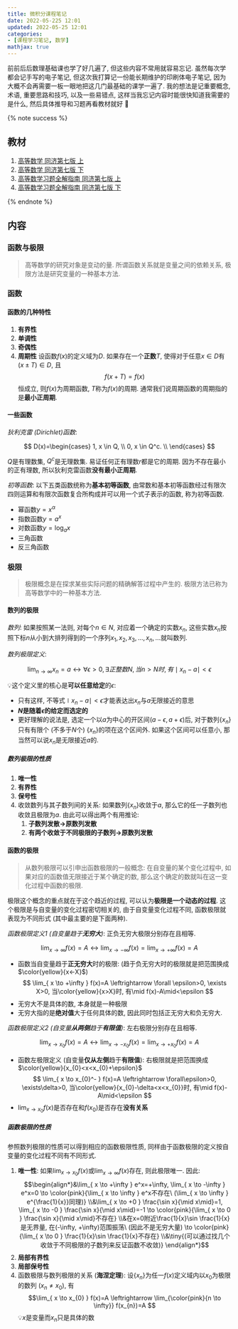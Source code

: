 ```yaml
---
title: 微积分课程笔记
date: 2022-05-225 12:01
updated: 2022-05-25 12:01
categories:
- [课程学习笔记, 数学]
mathjax: true
---
```


前前后后数理基础课也学了好几遍了, 但这些内容不常用就容易忘记. 虽然每次学都会记手写的电子笔记, 但这次我打算记一份能长期维护的印刷体电子笔记, 因为大概不会再需要一板一眼地把这几门最基础的课学一遍了. 我的想法是记重要概念, 术语, 重要思路和技巧, 以及一些易错点, 这样当我忘记内容时能很快知道我需要的是什么, 然后具体推导和习题再看教材就好 💪

<!-- More -->

{% note success %}
## 教材
1. [高等数学 同济第七版 上](https://zh.b-ok.cc/book/5589738/691ece)
2. [高等数学 同济第七版 下](https://zh.b-ok.cc/book/5589739/7ed05b)
3. [高等数学习题全解指南 同济第七版 上](https://zh.b-ok.cc/book/11736398/a2e1f4)
4. [高等数学习题全解指南 同济第七版 下](https://zh.b-ok.cc/book/5589740/4a8648)

{% endnote %}

## 内容
### 函数与极限
> 高等数学的研究对象是变动的量. 所谓函数关系就是变量之间的依赖关系, 极限方法是研究变量的一种基本方法.

### 函数
#### 函数的几种特性
1. **有界性**
2. **单调性**
3. **奇偶性**
4. **周期性** 设函数$f(x)$的定义域为$D$. 如果存在一个**正数**$T$, 使得对于任意$x \in D$有$(x \pm T) \in D$, 且
   $$f(x+T)=f(x)$$
   恒成立, 则$f(x)$为周期函数, $T$称为$f(x)$的周期. 通常我们说周期函数的周期指的是**最小正周期**.

#### 一些函数
*狄利克雷 (Dirichlet)函数*:

$$
D(x)=\begin{cases}
1, x \in Q, \\
0, x \in Q^c. \\
\end{cases}
$$

$Q$是有理数集, $Q^c$是无理数集. 易证任何正有理数$r$都是它的周期. 因为不存在最小的正有理数, 所以狄利克雷函数**没有最小正周期**.

*初等函数*: 以下五类函数统称为**基本初等函数**, 由常数和基本初等函数经过有限次四则运算和有限次函数复合所构成并可以用一个式子表示的函数, 称为初等函数.

- 幂函数$y=x^ \alpha$
- 指数函数$y=a^x$
- 对数函数$y=\log_{a}x$
- 三角函数
- 反三角函数

### 极限

> 极限概念是在探求某些实际问题的精确解答过程中产生的. 极限方法已称为高等数学中的一种基本方法.

#### 数列的极限

*数列*: 如果按照某一法则, 对每个$n \in N$, 对应着一个确定的实数$x_n$, 这些实数$x_n$按照下标$n$从小到大排列得到的一个序列$x_{1}, x_{2}, x_{3}, \dots, x_{n}, \dots$就叫数列.

*数列极限定义*:

$$
\lim_{ n \to \infty } x_{n}=a \leftrightarrow \forall \epsilon>0, \exists 正整数N, 当n>N时, 有\mid x_{n}-a\mid<\epsilon
$$

💡这个定义里的核心是**可以任意给定**的$\epsilon$:

- 只有这样, 不等式$\mid x_{n}-a\mid<\epsilon$才能表达出$x_n$与$a$无限接近的意思
- **$N$是随着$\epsilon$的给定而选定的**
- 更好理解的说法是, 选定一个以$a$为中心的开区间$(a-\epsilon, a+\epsilon)$后, 对于数列$\{x_{n}\}$只有有限个 (不多于$N$个) $\{x_{n}\}$的项在这个区间外. 如果这个区间可以任意小, 那当然可以说$x_{n}$是无限接近$a$的.

##### 数列极限的性质

1. **唯一性**
2. **有界性**
3. **保号性**
4. 收敛数列与其子数列间的关系: 如果数列$\{x_{n}\}$收敛于$a$, 那么它的任一子数列也收敛且极限为$a$. 由此可以得出两个有用推论:
	1. **子数列发散$\to$原数列发散**
	2. **有两个收敛于不同极限的子数列$\to$原数列发散**

#### 函数的极限

> 从数列极限可以引申出函数极限的一般概念: 在自变量的某个变化过程中, 如果对应的函数值无限接近于某个确定的数, 那么这个确定的数就叫在这一变化过程中函数的极限.

极限这个概念的重点就在于这个趋近的过程, 可以认为**极限是一个动态的过程**. 这个极限是与自变量的变化过程密切相关的, 由于自变量变化过程不同, 函数极限就表现为不同形式 (其中最主要的是下面两种).

*函数极限定义1 (自变量趋于**无穷大**)*: 正负无穷大极限分别存在且相等.

$$
\lim_{ x \to \infty } f(x)=A \leftrightarrow \lim_{ x \to -\infty } f(x)=\lim_{ x \to +\infty } f(x)=A
$$

- 函数当自变量趋于**正无穷大**时的极限: (趋于负无穷大时的极限就是把范围换成$\color{yellow}{x<-X}$)
$$
\lim_{ x \to +\infty } f(x)=A \leftrightarrow \forall \epsilon>0, \exists X>0, 当\color{yellow}{x>X}时, 有\mid f(x)-A\mid<\epsilon
$$
- 无穷大不是具体的数, 本身就是一种极限  
- 无穷大指的是**绝对值**大于任何具体的数, 因此同时包括正无穷大和负无穷大.

*函数极限定义2 (自变量**从两侧**趋于**有限值**)*: 左右极限分别存在且相等.

$$
\lim_{ x \to x_{0} } f(x)=A \leftrightarrow \lim_{ x \to -x_{0} } f(x)=\lim_{ x \to +x_{0} } f(x)=A
$$

- 函数左极限定义 (自变量**仅从左侧**趋于**有限值**): 右极限就是把范围换成$\color{yellow}{x_{0}<x<x_{0}+\epsilon}$
$$
\lim_{ x \to x_{0}^- } f(x)=A \leftrightarrow \forall\epsilon>0, \exists\delta>0, 当\color{yellow}{x_{0}-\delta<x<x_{0}}时, 有\mid f(x)-A\mid<\epsilon
$$
- $\lim_{ x \to x_0 }f(x)$是否存在和$f(x_{0})$是否存在**没有关系**

##### 函数极限的性质

参照数列极限的性质可以得到相应的函数极限性质, 同样由于函数极限的定义按自变量的变化过程不同有不同形式.

1. **唯一性**: 如果$\lim_{ x \to x_0 } f(x)$或$\lim_{ x \to \infty } f(x)$存在, 则此极限唯一. 因此:
	$$\begin{align*}&\lim_{ x \to +\infty } e^x=+\infty, \lim_{ x \to -\infty } e^x=0 \to \color{pink}{\lim_{ x \to \infty } e^x不存在\ (\lim_{ x \to \infty } e^{\frac{1}{x}}同理)}
	\\&\lim_{ x \to +0 } \frac{\sin x}{\mid x\mid}=1, \lim_{ x \to -0 } \frac{\sin x}{\mid x\mid}=-1 \to \color{pink}{\lim_{ x \to 0 } \frac{\sin x}{\mid x\mid}不存在}
   \\&在x=0附近\frac{1}{x}\sin \frac{1}{x}是无界量, 在(-\infty, +\infty)范围振荡\ (因此不是无穷大量) \to \color{pink}{\lim_{ x \to 0 } \frac{1}{x}\sin \frac{1}{x}不存在}
   \\&\tiny{(可以通过找几个收敛于不同极限的子数列来反证函数不收敛)}
   \end{align*}$$
2. **局部有界性**
3. **局部保号性**
4. 函数极限与数列极限的关系 (**海涅定理**): 设$\{x_n\}$为任一$f(x)$定义域内以$x_0$为极限的数列 ($x_{n}\neq x_{0}$), 有
   $$\lim_{ x \to x_{0} } f(x)=A \leftrightarrow \lim_{\color{pink}{n \to \infty}} f(x_{n})=A
   $$
   💡$x$是变量而$x_n$只是具体的数